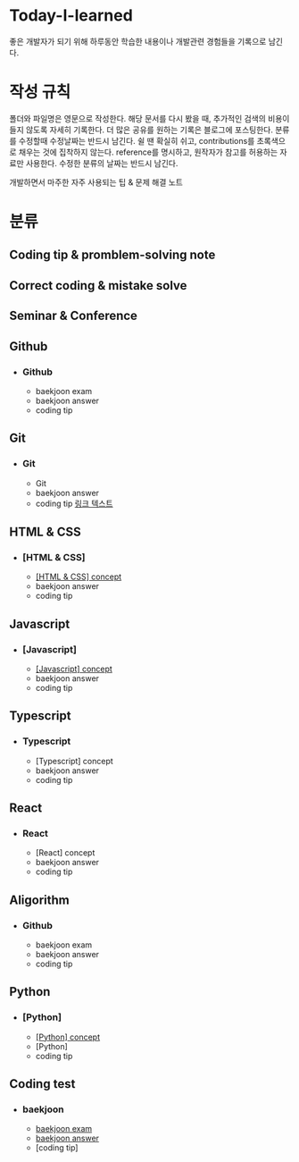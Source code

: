 # Today-I-learned

좋은 개발자가 되기 위해 하루동안 학습한 내용이나 개발관련 경험들을 기록으로 남긴다.


# 작성 규칙
폴더와 파일명은 영문으로 작성한다.
해당 문서를 다시 봤을 때, 추가적인 검색의 비용이 들지 않도록 자세히 기록한다.
더 많은 공유를 원하는 기록은 블로그에 포스팅한다.
분류를 수정할때 수정날짜는 반드시 남긴다.
쉴 땐 확실히 쉬고, contributions를 초록색으로 채우는 것에 집착하지 않는다.
reference를 명시하고, 원작자가 참고를 허용하는 자료만 사용한다.
수정한 분류의 날짜는 반드시 남긴다.

개발하면서 마주한 자주 사용되는 팁 & 문제 해결 노트

# 분류
## Coding tip & promblem-solving note 

## Correct coding & mistake solve

## Seminar & Conference

## Github
* ### Github
  * baekjoon exam 
  * baekjoon answer
  * coding tip
## Git
* ### Git
  * Git 
  * baekjoon answer
  * coding tip
[링크 텍스트](https://google.com)

## HTML & CSS
* ### [HTML & CSS]
  * [[HTML & CSS] concept](https://github.com/yunjaehyuk/Today-I-learned/blob/main/HTML%26CSS/%5BHTML%26CSS%5D%20concept.md) 
  * baekjoon answer
  * coding tip
## Javascript
* ### [Javascript] 
  * [[Javascript] concept](https://github.com/yunjaehyuk/Today-I-learned/blob/main/Javascript/%5BJavascript%5D.md) 
  * baekjoon answer
  * coding tip
## Typescript
* ### Typescript
  * [Typescript] concept
  * baekjoon answer
  * coding tip
## React
* ### React
  * [React] concept
  * baekjoon answer
  * coding tip
## Aligorithm
* ### Github
  * baekjoon exam 
  * baekjoon answer
  * coding tip
## Python
* ### [Python] 
  * [[Python] concept](https://github.com/yunjaehyuk/Today-I-learned/blob/main/Python/%5BPython%5D%20concept.md) 
  * [Python] 
  * coding tip
## Coding test
* ### baekjoon
  * [baekjoon exam](https://github.com/yunjaehyuk/Today-I-learned/blob/main/Coding%20test/baekjoon/baekjoon%20exam.md)
  * [baekjoon answer](https://github.com/yunjaehyuk/Today-I-learned/blob/main/Coding%20test/baekjoon/baekjoon%20answer.md)
  * [coding tip]
